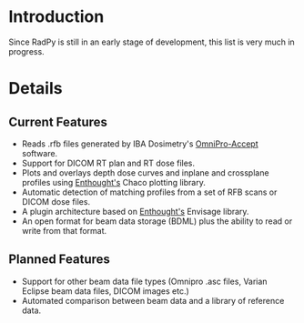# Introduction #

Since RadPy is still in an early stage of development, this list is very much in progress.

# Details #

## Current Features ##

  * Reads .rfb files generated by IBA Dosimetry's <a href='http://www.iba-dosimetry.com/complete-solutions/radiotherapy/relative-dosimetry/omnipro-accept'>OmniPro-Accept</a> software.
  * Support for DICOM RT plan and RT dose files.
  * Plots and overlays depth dose curves and inplane and crossplane profiles using <a href='http://enthought.com/'>Enthought's</a> Chaco plotting library.
  * Automatic detection of matching profiles from a set of RFB scans or DICOM dose files.
  * A plugin architecture based on <a href='http://enthought.com/'>Enthought's</a> Envisage library.
  * An open format for beam data storage (BDML) plus the ability to read or write from that format.

## Planned Features ##

  * Support for other beam data file types (Omnipro .asc files, Varian Eclipse beam data files, DICOM images etc.)
  * Automated comparison between beam data and a library of reference data.
